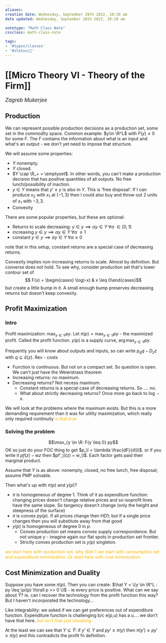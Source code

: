 ```yaml
---
aliases:
creation date: Wednesday, September 28th 2022, 10:10 am
date updated: Wednesday, September 28th 2022, 10:29 am

notetype: "Math Class Note"
cssclass: math-class-note

tags: 
- '#types/classes'
- '#status/🚧'
---
```


# [[Micro Theory VI - Theory of the Firm]]
<span style = "font-size:120%"><i >Zagreb Mukerjee </i></span>

## Production

We can represent possible production decisions as a production set, some set in the commodity space. Common example: $y\in \R^L$ with $F(y) \leq 0$ for some $F$. The $F$ contains the information about what is an input and what's an output - we don't yet need to impose that structure. 

We will assume some properties:
- $Y$ nonempty. 
- $Y$ closed. 
- $Y \cap \R_+ = \emptyset$. In other words, you can't make a production decision that has positive quantities of all outputs. No free lunch/possibility of inaction.
- $y \in Y$ means that $y' \leq y$ is also in $Y$. This is 'free disposal'. If I can produce $x_2$ with $x_1$ at $(-1,3)$ then I could also buy and throw out $2$ units of $x_1$ with $-3,3$. 
- Convexity

There are some popular properties, but these are optional: 
- Returns to scale decreasing: $y \in y \implies \alpha y \in Y\; \forall \alpha\; \in [0,1]$
- increasing $y \in y \implies \alpha y \in Y\; \forall \alpha\; \geq 1$
- constant $y \in y \implies \alpha y \in Y\; \forall \alpha \geq 0$

note that in this setup, constant returns are a special case of decreasing returns. 


Convexity implies non-increasing returns to scale. Almost by definition. But converse does not hold. To see why, consider production set that's lower contour set of 
$$ F(x) = \begin{cases} \log(-x) & x \leq 0\end{cases}$$
but create a little bump in it. A small enough bump preserves decreasing returns but doesn't keep convexity. 




## Profit Maximization

### Intro

Profit maximization: $\max_{y \in Y} py$. Let $\pi(p) = \max_{y \in Y} py$ - the maximized profit. Called the profit function. $y(p)$ is a supply curve, $\arg \max_{y \in Y} py$. 

Frequently you will know about outputs and inputs, so can write $p_q q - D_z z$ with $q \subseteq \delta(z)$. Rev - costs


- Function is continuous. But not on a compact set. So question is open. We can't just have the Weierstrass theorem
- Increasing returns: no maximum.
- Decreasing returns? Not necess maximum. 
	- Constant returns is a special case of decreasing returns. So .... no. 
	- What about strictly decreasing returns? Once more go back to $\log -x$. 


We will look at the problems where the maximum exists. But this is a more demanding requirement than it was for utility maximization, which really only required continuity <font color=#F7B801>is that true</font>



### Solving the problem
$$\max_{y \in \R: F(y \leq 0} py$$
OK so just do your FOC thing to get $p_\l = \lambda \frac{dF}{d\l}$. or if you write it $pf(z) - wz$ then $pf'_\l(z) = w_\l$. Each factor gets paid their marginal product. 


Assume that $Y$ is as above: nonempty, closed, no free lunch, free disposal; assume PMP solvable. 

Then what's up with $\pi(p)$ and $y(p)$?
- $\pi$ is homogeneous of degree $1$. Think of it as expenditure function: changing prices doesn't change relative prices and so isoprofit lines have the same slope. So tangency doesn't change (only the height and steepness of the surface)
- $\pi$ is convex $p y(p)$. If all prices change then HD1; but if a single price changes then you will substitute away from that good
- $y(p)$ is homogeneous of degree $0$ in $p$.
	- Convex production set means convex supply correspondence. But not unique $y$ - imagine again our flat spots in production set frontier.  
	- Strictly convex production set is $y(p)$ singleton. 

<font color=#F7B801>we start here with rpoduction set. why didn't we start with consumption set and expenditure minimization. Or start here with cost minimization</font>

## Cost Minimization and Duality

Suppose you have some $\pi(p)$. Then you can create: $\hat Y = \{y \in \R^L : py \leq \pi(p) \forall p >> 0 \}$ - ie every price is positive. What can we say about $\hat Y$? ie. can I recover the technology from the profit function this way? But I haven't incorporated the technology...

Like integrability: we asked if we can get preferences out of expenditure function. Expenditure function is challenging b/c e(p,u) has a u.... we don't have that here. <font color=#F7B801>but isn't that just cheatiing</font>

At the least we can see that $Y \subseteq \hat Y$: if $y' \in Y$ and $py' \geq \pi(y)$ then $\pi(y') \geq py' \geq \pi(y)$ and this contradicts the profit fn definition. 